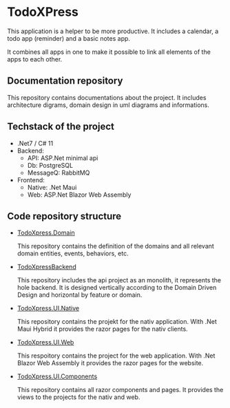 # TodoXPress

This application is a helper to be more productive. It includes a calendar, a todo app (reminder) and a basic notes app.

It combines all apps in one to make it possible to link all elements of the apps to each other.

## Documentation repository

This repository contains documentations about the project. It includes architecture digrams, domain design in uml diagrams and informations.

## Techstack of the project

- .Net7 / C# 11
- Backend:
  - API: ASP.Net minimal api
  - Db: PostgreSQL
  - MessageQ: RabbitMQ
- Frontend:
  - Native: .Net Maui
  - Web: ASP.Net Blazor Web Assembly

## Code repository structure

- [TodoXpress.Domain](https://github.com/TodoXpress/TodoXpress.Domain)

  This repository contains the definition of the domains and all relevant
  domain entities, events, behaviors, etc.

- [TodoXpressBackend](https://github.com/TodoXpress/TodoXpressBackend)

  This repository includes the api project as an monolith, it represents the
  hole backend. It is designed vertically according to the Domain Driven Design and horizontal by feature or domain.

- [TodoXpress.UI.Native](https://github.com/TodoXpress/TodoXpress.Ui.Native)

  This repository contains the projekt for the nativ application. With .Net Maui Hybrid it provides the razor pages for the nativ clients.

- [TodoXpress.UI.Web](https://github.com/TodoXpress/TodoXpress.Ui.Web)

  This respoitory contains the project for the web application. With .Net Blazor Web Assembly it provides the razor pages for the website.

- [TodoXpress.UI.Components](https://github.com/TodoXpress/TodoXpress.Ui.Components)

  This repository contains all razor components and pages. It provides the views to the projects for the nativ and web.
